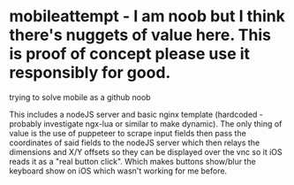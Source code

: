 # mobileattempt - I am noob but I think there's nuggets of value here. This is proof of concept please use it responsibly for good.
trying to solve mobile as a github noob

This includes a nodeJS server and basic nginx template (hardcoded - probably investigate ngx-lua or similar to make dynamic). 
The only thing of value is the use of puppeteer to scrape input fields then pass the coordinates of said fields to the nodeJS server which then relays the dimensions and X/Y offsets so they can be displayed over the vnc so it iOS reads it as a "real button click". Which makes buttons show/blur the keyboard show on iOS which wasn't working for me before.
